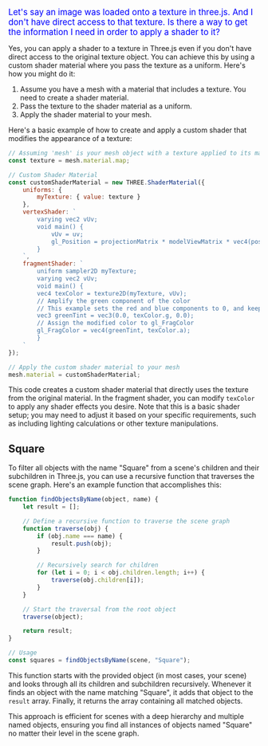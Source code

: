 <span style="color:blue;font-size:larger;">Let's say an image was loaded onto a texture in three.js.  And I don't have direct access to that texture.  Is there a way to get the information I need in order to apply a shader to it?</span>

Yes, you can apply a shader to a texture in Three.js even if you don't have direct access to the original texture object. You can achieve this by using a custom shader material where you pass the texture as a uniform. Here's how you might do it:

1. Assume you have a mesh with a material that includes a texture. You need to create a shader material.
2. Pass the texture to the shader material as a uniform.
3. Apply the shader material to your mesh.

Here's a basic example of how to create and apply a custom shader that modifies the appearance of a texture:

```javascript
// Assuming 'mesh' is your mesh object with a texture applied to its material
const texture = mesh.material.map;

// Custom Shader Material
const customShaderMaterial = new THREE.ShaderMaterial({
    uniforms: {
        myTexture: { value: texture }
    },
    vertexShader: `
        varying vec2 vUv;
        void main() {
            vUv = uv;
            gl_Position = projectionMatrix * modelViewMatrix * vec4(position, 1.0);
        }
    `,
    fragmentShader: `
        uniform sampler2D myTexture;
        varying vec2 vUv;
        void main() {
        vec4 texColor = texture2D(myTexture, vUv);
        // Amplify the green component of the color
        // This example sets the red and blue components to 0, and keeps the green component as is
        vec3 greenTint = vec3(0.0, texColor.g, 0.0);
        // Assign the modified color to gl_FragColor
        gl_FragColor = vec4(greenTint, texColor.a);
        }
    `
});

// Apply the custom shader material to your mesh
mesh.material = customShaderMaterial;
```

This code creates a custom shader material that directly uses the texture from the original material. In the fragment shader, you can modify `texColor` to apply any shader effects you desire. Note that this is a basic shader setup; you may need to adjust it based on your specific requirements, such as including lighting calculations or other texture manipulations.

## Square

To filter all objects with the name "Square" from a scene's children and their subchildren in Three.js, you can use a recursive function that traverses the scene graph. Here's an example function that accomplishes this:

```javascript
function findObjectsByName(object, name) {
    let result = [];

    // Define a recursive function to traverse the scene graph
    function traverse(obj) {
        if (obj.name === name) {
            result.push(obj);
        }

        // Recursively search for children
        for (let i = 0; i < obj.children.length; i++) {
            traverse(obj.children[i]);
        }
    }

    // Start the traversal from the root object
    traverse(object);

    return result;
}

// Usage
const squares = findObjectsByName(scene, "Square");
```

This function starts with the provided object (in most cases, your scene) and looks through all its children and subchildren recursively. Whenever it finds an object with the name matching "Square", it adds that object to the `result` array. Finally, it returns the array containing all matched objects.

This approach is efficient for scenes with a deep hierarchy and multiple named objects, ensuring you find all instances of objects named "Square" no matter their level in the scene graph.

<br>

